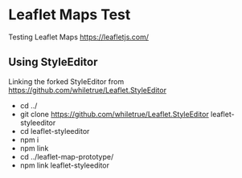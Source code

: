 # Leaflet Maps Test
Testing Leaflet Maps 
https://leafletjs.com/

## Using StyleEditor 
Linking the forked StyleEditor from https://github.com/whiletrue/Leaflet.StyleEditor
- cd ../ 
- git clone https://github.com/whiletrue/Leaflet.StyleEditor leaflet-styleeditor
- cd leaflet-styleeditor
- npm i
- npm link
- cd ../leaflet-map-prototype/
- npm link leaflet-styleeditor

